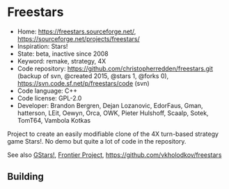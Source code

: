 # Freestars

- Home: https://freestars.sourceforge.net/, https://sourceforge.net/projects/freestars/
- Inspiration: Stars!
- State: beta, inactive since 2008
- Keyword: remake, strategy, 4X
- Code repository: https://github.com/christopherredden/freestars.git (backup of svn, @created 2015, @stars 1, @forks 0), https://svn.code.sf.net/p/freestars/code (svn)
- Code language: C++
- Code license: GPL-2.0
- Developer: Brandon Bergren, Dejan Lozanovic, EdorFaus, Gman, hatterson, LEit, Oewyn, Orca, OWK, Pieter Hulshoff, Scaalp, Sotek, TomT64, Vambola Kotkas

Project to create an easily modifiable clone of the 4X turn-based strategy game Stars!.
No demo but quite a lot of code in the repository.

See also [GStars!](https://sourceforge.net/projects/gstars/), [Frontier Project](https://sourceforge.net/projects/frontierproject/), https://github.com/vkholodkov/freestars

## Building
